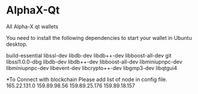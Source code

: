 # AlphaX-Qt
All Alpha-X qt wallets

You need to install the following dependencies to start your wallet in Ubuntu desktop.

build-essential libssl-dev libdb-dev libdb++-dev libboost-all-dev git libssl1.0.0-dbg libdb-dev libdb++-dev libboost-all-dev libminiupnpc-dev libminiupnpc-dev libevent-dev libcrypto++-dev libgmp3-dev libqtgui4

*To Connect with blockchain Please add list of node in config file.
165.22.131.0
159.89.98.56
159.89.25.176
159.89.18.157
